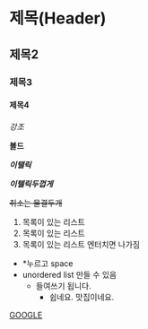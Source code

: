 # 제목(Header)

## 제목2

### 제목3

#### 제목4

*강조*

**볼드**

***이탤릭*** 

**_이텔릭두껍게_**

~~취소는 물결두개~~





1. 목록이 있는 리스트
2. 목록이 있는 리스트
3. 목록이 있는 리스트 엔터치면 나가짐



* *누르고 space
* unordered list 만들 수 있음
  * 들여쓰기  됩니다.
    * 쉽네요. 맛집이네요.

[GOOGLE](https://google.com)

